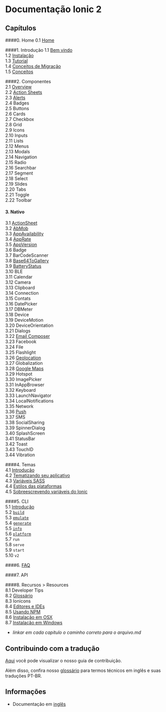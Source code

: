 # Documentação Ionic 2


## Capítulos  

####0. Home
0.1 [Home](/chapters/00-home)

####1. Introdução
1.1 [Bem vindo](chapters/01-introducao/01a-welcome.md)   
1.2 [Instalação](chapters/01-introducao/01b-instalation.md)   
1.3 [Tutorial](chapters/01-introducao/01c-tutorial.md)  
1.4 [Conceitos de Migração](chapters/01-introducao/01d-migration.md)  
1.5 [Conceitos](chapters/01-introducao/01e-core-concepts.md)  

####2. Componentes    
2.1 [Overview](chapters/02-componentes/2a-overview.md)   
2.2 [Action Sheets](chapters/02-componentes/2b-action-sheets.md)  
2.3 [Alerts](chapters/02-componentes/2c-alertas.md)  
2.4 Badges  
2.5 Buttons  
2.6 Cards  
2.7 Checkbox  
2.8 Grid  
2.9 Icons  
2.10 Inputs  
2.11 Lists  
2.12 Menus  
2.13 Modals  
2.14 Navigation  
2.15 Radio  
2.16 Searchbar  
2.17 Segment  
2.18 Select  
2.19 Slides  
2.20 Tabs  
2.21 Toggle  
2.22 Toolbar

#### 3. Nativo
3.1 [ActionSheet](chapters/03-nativo/3a-actionSheet.md)  
3.2 [AbMob](chapters/03-nativo/03c-admob.md)  
3.3 [AppAvailability](chapters/03-nativo/3b-appAvailability.md)  
3.4 [AppRate](chapters/03-nativo/3c-appRate.md)  
3.5 [AppVersion](chapters/03-nativo/3d-appVersion.md)  
3.6 Badge  
3.7 BarCodeScanner  
3.8 [Base64ToGallery](chapters/03-nativo/3g-base64togallery.md)  
3.9 [BatteryStatus](chapters/03-nativo/3h-batteryStatus.md)  
3.10 BLE  
3.11 Calendar  
3.12 Camera  
3.13 Clipboard  
3.14 Connection  
3.15 Contats  
3.16 DatePicker  
3.17 DBMeter  
3.18 Device  
3.19 DeviceMotion  
3.20 DeviceOrientation  
3.21 Dialogs  
3.22 [Email Composer](chapters/03-nativo/03-email-composer)  
3.23 Facebook  
3.24 File  
3.25 Flashlight  
3.26 [Geolocation](chapters/03-nativo/3w-geolocation.md)  
3.27 Globalization  
3.28 [Google Maps](chapters/03-nativo/3za-googleMaps.md)   
3.29 Hotspot  
3.30 ImagePicker  
3.31 InAppBrowser  
3.32 Keyboard  
3.33 LaunchNavigator  
3.34 LocalNotifications  
3.35 Network  
3.36 [Push](chapters/03-nativo/3v-push.md)  
3.37 SMS  
3.38 SocialSharing  
3.39 SpinnerDialog  
3.40 SplashScreen  
3.41 StatusBar  
3.42 Toast  
3.43 TouchID  
3.44 Vibration

####4. Temas  
4.1 [Introdução](chapters/04-temas/4a-intro.md)  
4.2 [Tematizando seu aplicativo](chapters/04-temas/4b-theming-your-ionic-app.md)  
4.3 [Variáveis SASS](chapters/04-temas/4c-sass-variables.md)  
4.4 [Estilos das plataformas](chapters/04-temas/4d-platform-vars.md)  
4.5 [Sobreescrevendo variáveis do Ionic](chapters/04-temas/4e-overriding-ionic-variables.md)

####5. CLI  
5.1 [Introdução](chapters/05-cli/5a-intro.md)   
5.2 [`build`](chapters/05-cli/5b-build.md)  
5.3 [`emulate`](chapters/05-cli/5c-emulate.md)  
5.4 [`generate`](chapters/05-cli/5d-generate.md)  
5.5 [`info`](chapters/05-cli/5e-info.md)  
5.6 [`platform`](chapters/05-cli/5f-platform.md)  
5.7 `run`  
5.8 `serve`  
5.9 `start`  
5.10 `v2`

####6. [FAQ](chapters/06-faq/01-faq.md)

####7. API

####8. Recursos > Resources  
8.1 Developer Tips  
8.2 [Glossário](chapters/08-recursos/08b-ionic-developer-glossary.md)  
8.3 Ionicons  
8.4 [Editores e IDEs](chapters/08-recursos/08d-editors-and-ides.md)   
8.5 [Usando NPM](chapters/08-recursos/08e-using-npm.md)  
8.6 [Instalação em OSX](chapters/08-recursos/08f-mac-setup.md)<br/>
8.7 [Instalação em Windows](chapters/08-recursos/08g-windows-setup.md)

- *linkar em cada capítulo o caminho correto para o arquivo.md*


## Contribuindo com a tradução  

[Aqui](https://github.com/IonicBrazil/ionic2-docs/blob/master/CONTRIBUTING.md) você pode visualizar o nosso guia de contribuição.  

Além disso, confira nosso [glossário](https://github.com/IonicBrazil/ionic2-docs/blob/master/glossario.md) para termos técnicos em inglês e suas traduções PT-BR.


## Informações  

* Documentação em [inglês](http://ionicframework.com/docs/v2/)
